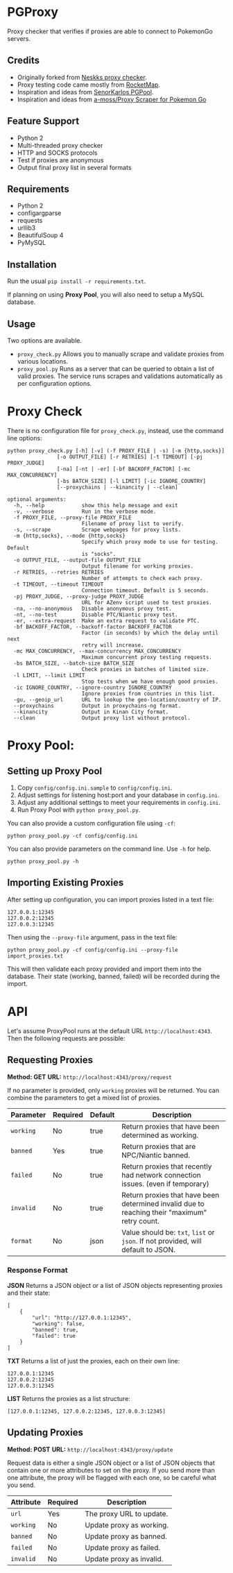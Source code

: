 # PGProxy
Proxy checker that verifies if proxies are able to connect to PokemonGo servers.

## Credits
 - Originally forked from [Neskks proxy checker](https://github.com/neskk/PoGo-Proxies).
 - Proxy testing code came mostly from [RocketMap](http://github.com/RocketMap/RocketMap).
 - Inspiration and ideas from [SenorKarlos PGPool](https://github.com/SenorKarlos/PGPool).
 - Inspiration and ideas from [a-moss/Proxy Scraper for Pokemon Go](https://gist.github.com/a-moss/1578eb07b2570b5d97d85b1e93e81cc8s)

## Feature Support
 * Python 2
 * Multi-threaded proxy checker
 * HTTP and SOCKS protocols
 * Test if proxies are anonymous
 * Output final proxy list in several formats

## Requirements
 * Python 2
 * configargparse
 * requests
 * urllib3
 * BeautifulSoup 4
 * PyMySQL


## Installation

Run the usual `pip install -r requirements.txt`.

If planning on using **Proxy Pool**, you will also need to setup a MySQL database. 

## Usage

Two options are available. 

 * `proxy_check.py` Allows you to manually scrape and validate proxies from various locations.
 * `proxy_pool.py` Runs as a server that can be queried to obtain a list of valid proxies. The service runs scrapes and validations automatically as per configuration options.

# Proxy Check

There is no configuration file for `proxy_check.py`, instead, use the command line options:
```
python proxy_check.py [-h] [-v] (-f PROXY_FILE | -s) [-m {http,socks}]
                [-o OUTPUT_FILE] [-r RETRIES] [-t TIMEOUT] [-pj PROXY_JUDGE]
                [-na] [-nt | -er] [-bf BACKOFF_FACTOR] [-mc MAX_CONCURRENCY]
                [-bs BATCH_SIZE] [-l LIMIT] [-ic IGNORE_COUNTRY]
                [--proxychains | --kinancity | --clean]

optional arguments:
  -h, --help            show this help message and exit
  -v, --verbose         Run in the verbose mode.
  -f PROXY_FILE, --proxy-file PROXY_FILE
                        Filename of proxy list to verify.
  -s, --scrape          Scrape webpages for proxy lists.
  -m {http,socks}, --mode {http,socks}
                        Specify which proxy mode to use for testing. Default
                        is "socks".
  -o OUTPUT_FILE, --output-file OUTPUT_FILE
                        Output filename for working proxies.
  -r RETRIES, --retries RETRIES
                        Number of attempts to check each proxy.
  -t TIMEOUT, --timeout TIMEOUT
                        Connection timeout. Default is 5 seconds.
  -pj PROXY_JUDGE, --proxy-judge PROXY_JUDGE
                        URL for AZenv script used to test proxies.
  -na, --no-anonymous   Disable anonymous proxy test.
  -nt, --no-test        Disable PTC/Niantic proxy test.
  -er, --extra-request  Make an extra request to validate PTC.
  -bf BACKOFF_FACTOR, --backoff-factor BACKOFF_FACTOR
                        Factor (in seconds) by which the delay until next
                        retry will increase.
  -mc MAX_CONCURRENCY, --max-concurrency MAX_CONCURRENCY
                        Maximum concurrent proxy testing requests.
  -bs BATCH_SIZE, --batch-size BATCH_SIZE
                        Check proxies in batches of limited size.
  -l LIMIT, --limit LIMIT
                        Stop tests when we have enough good proxies.
  -ic IGNORE_COUNTRY, --ignore-country IGNORE_COUNTRY
                        Ignore proxies from countries in this list.
  -gu, --geoip_url      URL to lookup the geo-location/country of IP.
  --proxychains         Output in proxychains-ng format.
  --kinancity           Output in Kinan City format.
  --clean               Output proxy list without protocol.
```


# Proxy Pool:

## Setting up Proxy Pool

1. Copy `config/config.ini.sample` to `config/config.ini`.
2. Adjust settings for listening host:port and your database in `config.ini`.
3. Adjust any additional settings to meet your requirements in `config.ini`.
4. Run Proxy Pool with `python proxy_pool.py`.

You can also provide a custom configuration file using `-cf`:

`python proxy_pool.py -cf config/config.ini`

You can also provide parameters on the command line. Use `-h` for help.

`python proxy_pool.py -h`

## Importing Existing Proxies

After setting up configuration, you can import proxies listed in a text file:

```
127.0.0.1:12345
127.0.0.2:12345
127.0.0.3:12345
```

Then using the `--proxy-file` argument, pass in the text file:

`python proxy_pool.py -cf config/config.ini --proxy-file import_proxies.txt`

This will then validate each proxy provided and import them into the database. Their state (working, banned, failed) will be recorded during the import.

# API

Let's assume ProxyPool runs at the default URL `http://localhost:4343`. Then the following requests are possible:

## Requesting Proxies

**Method: GET**
**URL:** `http://localhost:4343/proxy/request`

If no parameter is provided, only `working` proxies will be returned. You can combine the parameters to get a mixed list of proxies.

Parameter | Required | Default | Description
--------- | -------- | ------- | -----------
`working` | No  | true | Return proxies that have been determined as working.
`banned`  | Yes | true | Return proxies that are NPC/Niantic banned.
`failed` | No  | true | Return proxies that recently had network connection issues. (even if temporary)
`invalid` | No  | true | Return proxies that have been determined invalid due to reaching their "maximum" retry count.
`format`  | No | json | Value should be: `txt`, `list` or `json`. If not provided, will default to JSON.

### Response Format

**JSON**
Returns a JSON object or a list of JSON objects representing proxies and their state:
```
[
	{
		"url": "http://127.0.0.1:12345",
		"working": false,
		"banned": true,
		"failed": true
	}
]
```

**TXT**
Returns a list of just the proxies, each on their own line:
```
127.0.0.1:12345
127.0.0.2:12345
127.0.0.3:12345
```

**LIST**
Returns the proxies as a list structure:
```
[127.0.0.1:12345, 127.0.0.2:12345, 127.0.0.3:12345]
```

## Updating Proxies

**Method: POST**
**URL:** `http://localhost:4343/proxy/update`

Request data is either a single JSON object or a list of JSON objects that contain one or more attributes to set on the proxy. If you send more than one attribute, the proxy will be flagged with each one, so be careful what you send.

Attribute | Required | Description
--------- | ----------- | -----------
`url` | Yes | The proxy URL to update.
`working` | No | Update proxy as working.
`banned`  | No | Update proxy as banned.
`failed` | No | Update proxy as failed.
`invalid` | No | Update proxy as invalid.
